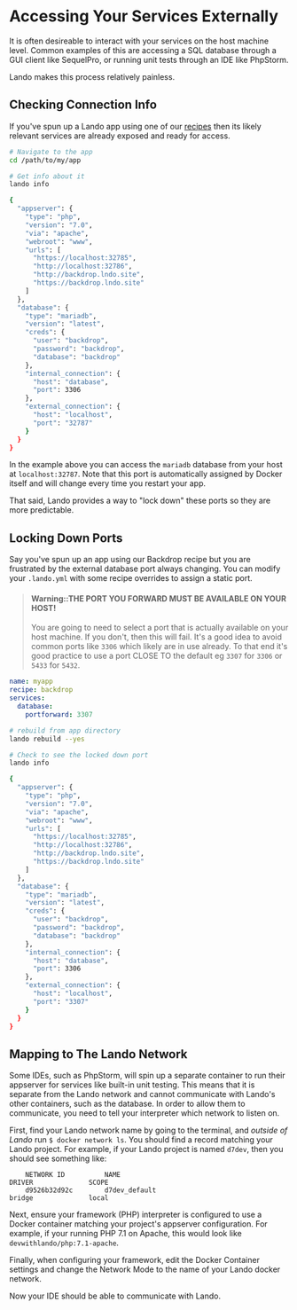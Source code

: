 Accessing Your Services Externally
==================================

It is often desireable to interact with your services on the host machine level. Common examples of this are accessing a SQL database through a GUI client like SequelPro, or running unit tests through an IDE like PhpStorm.

Lando makes this process relatively painless.

Checking Connection Info
------------------------

If you've spun up a Lando app using one of our [recipes](./../config/recipes.md) then its likely relevant services are already exposed and ready for access.

```bash
# Navigate to the app
cd /path/to/my/app

# Get info about it
lando info

{
  "appserver": {
    "type": "php",
    "version": "7.0",
    "via": "apache",
    "webroot": "www",
    "urls": [
      "https://localhost:32785",
      "http://localhost:32786",
      "http://backdrop.lndo.site",
      "https://backdrop.lndo.site"
    ]
  },
  "database": {
    "type": "mariadb",
    "version": "latest",
    "creds": {
      "user": "backdrop",
      "password": "backdrop",
      "database": "backdrop"
    },
    "internal_connection": {
      "host": "database",
      "port": 3306
    },
    "external_connection": {
      "host": "localhost",
      "port": "32787"
    }
  }
}
```

In the example above you can access the `mariadb` database from your host at `localhost:32787`. Note that this port is automatically assigned by Docker itself and will change every time you restart your app.

That said, Lando provides a way to "lock down" these ports so they are more predictable.

Locking Down Ports
------------------

Say you've spun up an app using our Backdrop recipe but you are frustrated by the external database port always changing. You can modify your `.lando.yml` with some recipe overrides to assign a static port.

> #### Warning::THE PORT YOU FORWARD MUST BE AVAILABLE ON YOUR HOST!
>
> You are going to need to select a port that is actually available on your host machine. If you don't, then this will fail. It's a good idea to avoid common ports like `3306` which likely are in use already. To that end it's good practice to use a port CLOSE TO the default eg `3307` for `3306` or `5433` for `5432`.

```yml
name: myapp
recipe: backdrop
services:
  database:
    portforward: 3307
```

```bash
# rebuild from app directory
lando rebuild --yes

# Check to see the locked down port
lando info

{
  "appserver": {
    "type": "php",
    "version": "7.0",
    "via": "apache",
    "webroot": "www",
    "urls": [
      "https://localhost:32785",
      "http://localhost:32786",
      "http://backdrop.lndo.site",
      "https://backdrop.lndo.site"
    ]
  },
  "database": {
    "type": "mariadb",
    "version": "latest",
    "creds": {
      "user": "backdrop",
      "password": "backdrop",
      "database": "backdrop"
    },
    "internal_connection": {
      "host": "database",
      "port": 3306
    },
    "external_connection": {
      "host": "localhost",
      "port": "3307"
    }
  }
}
```

Mapping to The Lando Network
----------------------------

Some IDEs, such as PhpStorm, will spin up a separate container to run their appserver for services like built-in unit testing.  This means that it is separate from the Lando network and cannot communicate with Lando's other containers, such as the database.  In order to allow them to communicate, you need to tell your interpreter which network to listen on.

First, find your Lando network name by going to the terminal, and _outside of Lando_ run `$ docker network ls`.  You should find a record matching your Lando project.  For example, if your Lando project is named `d7dev`, then you should see something like:

```
    NETWORK ID          NAME                                        DRIVER              SCOPE
    d9526b32d92c        d7dev_default                               bridge              local

```

Next, ensure your framework (PHP) interpreter is configured to use a Docker container matching your project's appserver configuration.  For example, if your running PHP 7.1 on Apache, this would look like `devwithlando/php:7.1-apache`.

Finally, when configuring your framework, edit the Docker Container settings and change the Network Mode to the name of your Lando docker network.

Now your IDE should be able to communicate with Lando.
